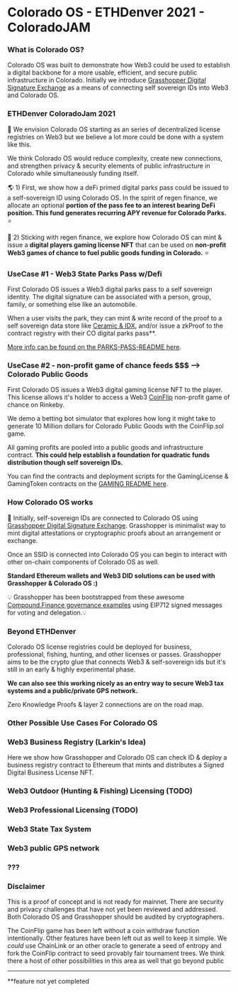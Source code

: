 # Colorado OS - ETHDenver 2021 - ColoradoJAM 

### What is Colorado OS? 
Colorado OS was built to demonstrate how Web3 could be used to establish a digital backbone for a more usable, efficient, and secure public infrastructure in Colorado. Initially we introduce [Grasshopper Digital Signature Exchange](https://github.com/Colorado-OS/Grasshopper) as a means of connecting self sovereign IDs into Web3 and Colorado OS. 

### ETHDenver ColoradoJam 2021 
🦄 We envision Colorado OS starting as an series of decentralized license registries on Web3 but we believe a lot more could be done with a system like this.  

We think Colorado OS would reduce complexity, create new connections, and strengthen privacy & security elements of public infrastructure in Colorado while simultaneously funding itself. 

🌎 1) First, we show how a deFi primed digital parks pass could be issued to a self-sovereign ID using Colorado OS. In the spirit of regen finance, we allocate an optional **portion of the pass fee to an interest bearing DeFi position. This fund generates recurring APY revenue for Colorado Parks.** ⭐ 

🎲 2) Sticking with regen finance, we explore how Colorado OS can mint & issue a **digital players gaming license NFT** that can be used on **non-profit Web3 games of chance to fuel public goods funding in Colorado.** ⭐ 

### UseCase #1 - Web3 State Parks Pass w/Defi
First Colorado OS issues a Web3 digital parks pass to a self sovereign identity. The digital signature can be associated with a person, group, family, or something else like an automobile. 

When a user visits the park, they can mint & write record of the proof to a self sovereign data store like [Ceramic & IDX](https://blog.ceramic.network/building-with-decentralized-identity-on-idx-and-ceramic/), and/or issue a zkProof to the contract registry with their CO digital parks pass**.  

[More info can be found on the PARKS-PASS-README here](./docs/PARKS-PASS-README.md). 

### UseCase #2 - non-profit game of chance feeds $$$ --> Colorado Public Goods 
First Colorado OS issues a Web3 digital gaming license NFT to the player. This license allows it's holder to access a Web3 [CoinFlip](./contracts/CoinFlip.sol) non-profit game of chance on Rinkeby. 

We demo a betting bot simulator that explores how long it might take to generate 10 Million dollars for Colorado Public Goods with the CoinFlip.sol game.

All gaming profits are pooled into a public goods and infrastructure contract. **This could help establish a foundation for quadratic funds distribution though self sovereign IDs.**  

You can find the contracts and deployment scripts for the GamingLicense & GamingToken contracts on the [GAMING README here](./docs/GAMING-LICENSE.md). 

### How Colorado OS works 
🦗 Initially, self-sovereign IDs are connected to Colorado OS using [Grasshopper Digital Signature Exchange](https://github.com/Colorado-OS/Grasshopper). Grasshopper is minimalist way to mint digital attestations or cryptographic proofs about an arrangement or exchange. 

Once an SSID is connected into Colorado OS you can begin to interact with other on-chain components of Colorado OS as well.

**Standard Ethereum wallets and Web3 DID solutions can be used with Grasshopper & Colorado OS :)**  

💡 Grasshopper has been bootstrapped from these awesome [Compound.Finance governance examples](https://github.com/compound-developers/compound-governance-examples) using EIP712 signed messages for voting and delegation.💡 

### Beyond ETHDenver
Colorado OS license registries could be deployed for business, professional, fishing, hunting, and other licenses or passes.  Grasshopper aims to be the crypto glue that connects Web3 & self-sovereign ids but it's still in an early & highly experimental phase. 

**We can also see this working nicely as an entry way to secure Web3 tax systems and a public/private GPS network.**

Zero Knowledge Proofs & layer 2 connections are on the road map. 

### Other Possible Use Cases For Colorado OS 
### Web3 Business Registry (**Larkin's Idea**)
Here we show how Grasshopper and Colorado OS can check ID & deploy a business registry contract to Ethereum that mints and distributes a Signed Digital Business License NFT. 

### Web3 Outdoor (Hunting & Fishing) Licensing (TODO)

### Web3 Professional Licensing (TODO) 

### Web3 State Tax System 

### Web3 public GPS network

### ???

### Disclaimer 
This is a proof of concept and is not ready for mainnet. There are security and privacy challenges that have not yet been reviewed and addressed. Both Colorado OS and Grasshopper should be audited by cryptographers. 

The CoinFlip game has been left without a coin withdraw function intentionally. Other features have been left out as well to keep it simple. We _could_ use ChainLink or an other oracle to generate a seed of entropy and fork the CoinFlip contract to seed provably fair tournament trees. We think there  a host of other possibilities in this area as well that go beyond public    

------

**feature not yet completed 